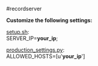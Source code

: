 #recordserver

**Customize the following settings:**  

[setup.sh](./setup.sh):  
SERVER_IP=**your_ip**;  
 
[production_settings.py](./recordserver/production_settings.py):  
ALLOWED_HOSTS=[u'**your_ip**']  

